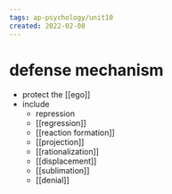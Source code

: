 ```yaml
---
tags: ap-psychology/unit10 
created: 2022-02-08
---
```


# defense mechanism

- protect the [[ego]]
- include
	- repression
	- [[regression]]
	- [[reaction formation]]
	- [[projection]]
	- [[rationalization]]
	- [[displacement]]
	- [[sublimation]]
	- [[denial]] 

